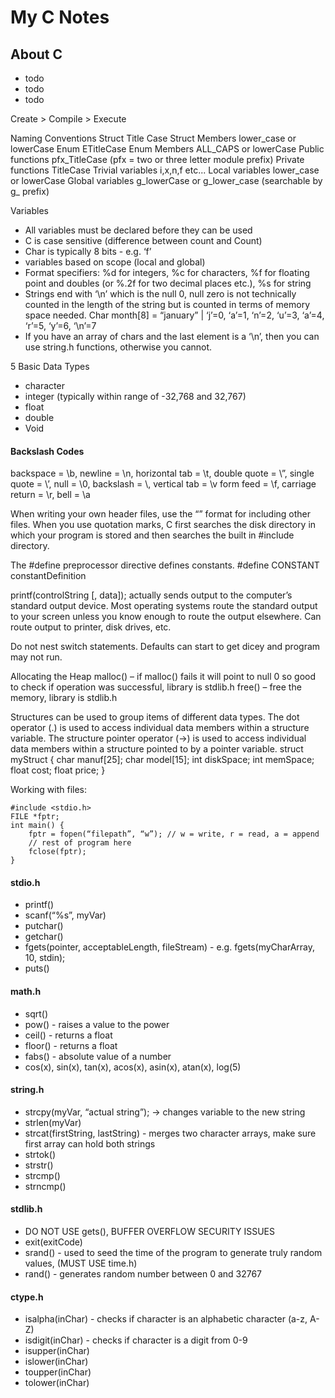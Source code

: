 # My C Notes

## About C
- todo
- todo 
- todo

Create > Compile > Execute

Naming Conventions
Struct 			Title Case
Struct Members 		lower_case or lowerCase
Enum 				ETitleCase
Enum Members 		ALL_CAPS or lowerCase
Public functions 		pfx_TitleCase (pfx = two or three letter module prefix) Private functions 		TitleCase
Trivial variables 		i,x,n,f etc... 
Local variables		lower_case or lowerCase
Global variables		g_lowerCase or g_lower_case (searchable by g_ prefix)


Variables
- All variables must be declared before they can be used
- C is case sensitive (difference between count and Count)
- Char is typically 8 bits - e.g. ‘f’
- variables based on scope (local and global)
- Format specifiers: %d for integers, %c for characters, %f for floating point and doubles (or %.2f for two decimal places etc.), %s for string
- Strings end with ‘\n’ which is the null 0, null zero is not technically counted in the length of the string but is counted in terms of memory space needed. Char month[8] = “january” | ‘j’=0, ‘a’=1, ‘n’=2, ‘u’=3, ‘a’=4, ‘r’=5, ‘y’=6, ‘\n’=7
- If you have an array of chars and the last element is a ‘\n’, then you can use string.h functions, otherwise you cannot.

5 Basic Data Types
- character
- integer (typically within range of -32,768 and 32,767)
- float
- double
- Void

#### Backslash Codes
backspace = \b, newline = \n, horizontal tab = \t, double quote = \”, single quote = \’, null = \0, backslash = \\, vertical tab = \v
form feed = \f, carriage return = \r, bell = \a

When writing your own header files, use the “” format for including other files. When you use quotation marks, C first searches the disk directory in which your program is stored and then searches the built in #include directory. 

The #define preprocessor directive defines constants.
#define CONSTANT constantDefinition

printf(controlString [, data]); actually sends output to the computer’s standard output device. Most operating systems route the standard output to your screen unless you know enough to route the output elsewhere. Can route output to printer, disk drives, etc. 


Do not nest switch statements. Defaults can start to get dicey and program may not run.

Allocating the Heap
	malloc() – if malloc() fails it will point to null 0 so good to check if operation was successful, library is stdlib.h
	free() – free the memory, library is stdlib.h


Structures can be used to group items of different data types. The dot operator (.) is used to access individual data members within a structure variable. The structure pointer operator (->) is used to access individual data members within a structure pointed to by a pointer variable. 
struct myStruct {
	char manuf[25];
	char model[15];
	int diskSpace;
	int memSpace;
	float cost;
	float price;
}

Working with files: 
```
#include <stdio.h>
FILE *fptr;
int main() {
	fptr = fopen(“filepath”, “w”); // w = write, r = read, a = append
	// rest of program here
	fclose(fptr);
}
```

#### stdio.h 
- printf()
- scanf(“%s”, myVar)
- putchar()
- getchar()
- fgets(pointer, acceptableLength, fileStream) - e.g. fgets(myCharArray, 10, stdin);
- puts()

#### math.h
- sqrt()
- pow() - raises a value to the power
- ceil() - returns a float
- floor() - returns a float
- fabs() - absolute value of a number
- cos(x), sin(x), tan(x), acos(x), asin(x), atan(x), log(5)

#### string.h
- strcpy(myVar, “actual string”); -> changes variable to the new string
- strlen(myVar)
- strcat(firstString, lastString) - merges two character arrays, make sure first array can hold both strings
- strtok()
- strstr()
- strcmp()
- strncmp()

#### stdlib.h 
- DO NOT USE gets(), BUFFER OVERFLOW SECURITY ISSUES
- exit(exitCode)
- srand() - used to seed the time of the program to generate truly random values, (MUST USE time.h)
- rand() - generates random number between 0 and 32767

#### ctype.h
- isalpha(inChar) - checks if character is an alphabetic character (a-z, A-Z)
- isdigit(inChar) - checks if character is a digit from 0-9
- isupper(inChar)
- islower(inChar)
- toupper(inChar)
- tolower(inChar)